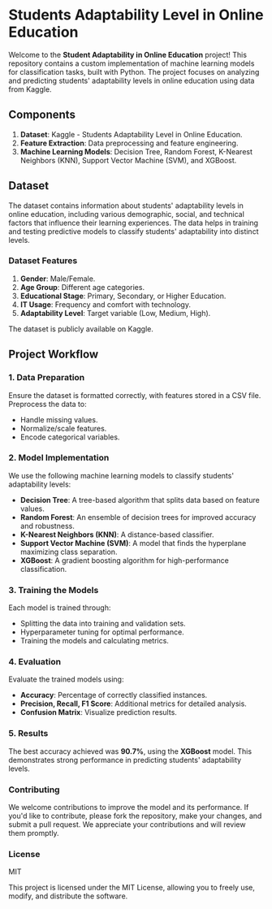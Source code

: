 # Students Adaptability Level in Online Education

Welcome to the **Student Adaptability in Online Education** project! This repository contains a custom implementation of machine learning models for classification tasks, built with Python. The project focuses on analyzing and predicting students' adaptability levels in online education using data from Kaggle.

## Components

1. **Dataset**: Kaggle - Students Adaptability Level in Online Education.
2. **Feature Extraction**: Data preprocessing and feature engineering.
3. **Machine Learning Models**: Decision Tree, Random Forest, K-Nearest Neighbors (KNN), Support Vector Machine (SVM), and XGBoost.

## Dataset

The dataset contains information about students' adaptability levels in online education, including various demographic, social, and technical factors that influence their learning experiences. The data helps in training and testing predictive models to classify students' adaptability into distinct levels.

### Dataset Features

1. **Gender**: Male/Female.
2. **Age Group**: Different age categories.
3. **Educational Stage**: Primary, Secondary, or Higher Education.
4. **IT Usage**: Frequency and comfort with technology.
5. **Adaptability Level**: Target variable (Low, Medium, High).

The dataset is publicly available on Kaggle.

## Project Workflow

### 1. Data Preparation

Ensure the dataset is formatted correctly, with features stored in a CSV file. Preprocess the data to:

- Handle missing values.
- Normalize/scale features.
- Encode categorical variables.

### 2. Model Implementation

We use the following machine learning models to classify students' adaptability levels:

- **Decision Tree**: A tree-based algorithm that splits data based on feature values.
- **Random Forest**: An ensemble of decision trees for improved accuracy and robustness.
- **K-Nearest Neighbors (KNN)**: A distance-based classifier.
- **Support Vector Machine (SVM)**: A model that finds the hyperplane maximizing class separation.
- **XGBoost**: A gradient boosting algorithm for high-performance classification.

### 3. Training the Models

Each model is trained through:

- Splitting the data into training and validation sets.
- Hyperparameter tuning for optimal performance.
- Training the models and calculating metrics.

### 4. Evaluation

Evaluate the trained models using:

- **Accuracy**: Percentage of correctly classified instances.
- **Precision, Recall, F1 Score**: Additional metrics for detailed analysis.
- **Confusion Matrix**: Visualize prediction results.

### 5. Results

The best accuracy achieved was **90.7%**, using the **XGBoost** model. This demonstrates strong performance in predicting students' adaptability levels.

### Contributing
We welcome contributions to improve the model and its performance. If you'd like to contribute, please fork the repository, make your changes, and submit a pull request. We appreciate your contributions and will review them promptly.

### License
MIT

This project is licensed under the MIT License, allowing you to freely use, modify, and distribute the software.


